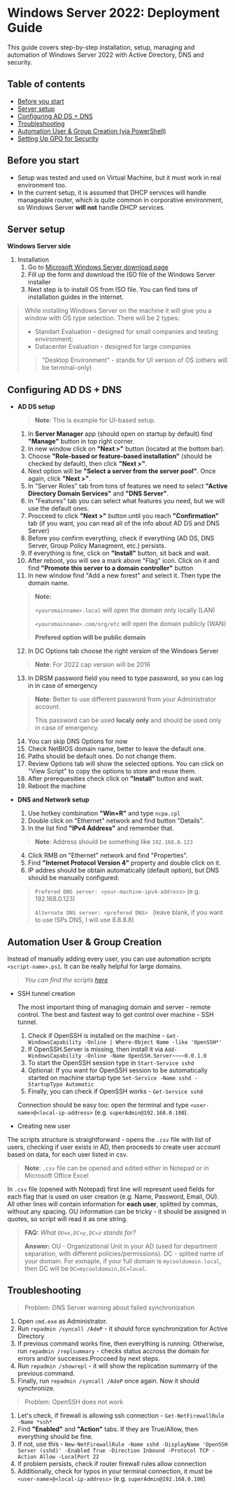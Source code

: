 # Windows Server 2022: Deployment Guide

This guide covers step-by-step installation, setup, managing and automation of Windows Server 2022 with Active Directory, DNS and security.

## Table of contents
- [Before you start](#before-you-start)
- [Server setup](#server-setup)
- [Configuring AD DS + DNS](#configuring-ad-ds-dns)
- [Troubleshooting](#troubleshooting)
- [Automation User & Group Creation (via PowerShell)](#automation-user-group-creation)
- [Setting Up GPO for Security](#setting-up-gpo-for-security)

## Before you start

- Setup was tested and used on Virtual Machine, but it must work in real environment too.
- In the current setup, it is assumed that DHCP services will handle manageable router, which is quite common in corporative environment, so Windows Server **will not** handle DHCP services.

## Server setup

**Windows Server side**

1. Installation
    1. Go to [Microsoft Windows Server download page](https://info.microsoft.com/ww-landing-windows-server-2022.html)
    2. Fill up the form and download the ISO file of the Windows Server installer
    3. Next step is to install OS from ISO file. You can find tons of installation guides in the internet.

> While installing Windows Server on the machine it will give you a window with OS type selection. There will be 2 types:
> - Standart Evaluation - designed for small companies and testing environment;
> - Datacenter Evaluation - designed for large companies
>> "Desktop Environment" - stands for UI version of OS (others will be terminal-only) 


## Configuring AD DS + DNS
- **AD DS setup**
    > **Note**: This is example for UI-based setup.
    1. In **Server Manager** app (should open on startup by default) find **"Manage"** button in top right corner.
    2. In new window click on **"Next >"** button (located at the bottom bar).
    3. Choose **"Role-based or feature-based installation"** (should be checked by default), then click **"Next >"**.
    4. Next option will be **"Select a server from the server pool"**. Once again, click **"Next >"**.
    5. In "Server Roles" tab from tons of features we need to select **"Active Directory Domain Services"** and **"DNS Server"**.
    6. In "Features" tab you can select what features you need, but we will use the default ones.
    7. Procceed to click **"Next >"** button until you reach **"Confirmation"** tab (if you want, you can read all of the info about AD DS and DNS Server)
    8. Before you confirm everything, check if everything (AD DS, DNS Server, Group Policy Managment, etc.) persists.
    9. If everything is fine, click on **"Install"** button, sit back and wait.
    10. After reboot, you will see a mark above "Flag" icon. Click on it and find **"Promote this server to a domain controller"** button
    11. In new window find "Add a new forest" and select it. Then type the domain name.
    > **Note:**
    > 
    > `<youromainname>.local` will open the domain only locally (LAN)
    > 
    > `<youromainname>.com/org/etc` will open the domain publicly (WAN)
    > 
    > **Prefered option will be public domain**
    12. In DC Options tab choose the right version of the Windows Server 
    > **Note**: For 2022 cap version will be 2016
    13. In DRSM password field you need to type password, so you can log in in case of emergency
    > **Note**: Better to use different password from your Administrator account.
    > 
    > This password can be used **localy only** and should be used only in case of emergency.
    14. You can skip DNS Options for now
    15. Check NetBIOS domain name, better to leave the default one.
    16. Paths should be default ones. Do not change them.
    17. Review Options tab will show the selected options. You can click on "View Script" to copy the options to store and reuse them.
    18. After prerequesities check click on **"Install"** button and wait.
    19. Reboot the machine

- **DNS and Network setup**
    1. Use hotkey combination **"Win+R"** and type `ncpa.cpl`
    2. Double click on "Ethernet" network and find button "Details".
    3. In the list find **"IPv4 Address"** and remember that.
    > **Note**: Address should be something like `192.168.0.123`
    4. Click RMB on "Ethernet" network and find "Properties".
    5. Find **"Internet Protocol Version 4"** property and double click on it.
    6. IP addres should be obtain automatically (default option), but DNS should be manually configured:
    > `Prefered DNS server: <your-machine-ipv4-address>` (e.g. 192.168.0.123)
    > 
    > `Alternate DNS server: <prefered DNS> ` (leave blank, if you want to use ISPs DNS, I will use 8.8.8.8)

## Automation User & Group Creation
Instead of manually adding every user, you can use automation scripts `<script-name>.ps1`. It can be really helpful for large domains. 
> *You can find the scripts [here](./scripts)*

- SSH tunnel creation

  The most important thing of managing domain and server - remote control. The best and fastest way to get control over machine - SSH tunnel.

  1. Check if OpenSSH is installed on the machine - `Get-WindowsCapability -Online | Where-Object Name -like 'OpenSSH*'`
  2. If OpenSSH.Server is missing, then install it via `Add-WindowsCapability -Online -Name OpenSSH.Server~~~~0.0.1.0`
  3. To start the OpenSSH session type in `Start-Service sshd`
  4. Optional: If you want for OpenSSH session to be automatically started on machine startup type `Set-Service -Name sshd -StartupType Automatic`
  5. Finally, you can check if OpenSSH works - `Get-Service sshd`
 
  Connection should be easy too: open the terminal and type `<user-name>@<local-ip-address>` (e.g. `superAdmin@192.168.0.100`).

- Creating new user

The scripts structure is straightforward - opens the `.csv` file with list of users, checking if user exists in AD, then proceeds to create user account based on data, for each user listed in csv.
> **Note**: `.csv` file can be opened and edited either in Notepad or in Microsoft Office Excel

In `.csv` file (opened with Notepad) first line will represent used fields for each flag that is used on user creation (e.g. Name, Password, Email, OU).
All other lines will contain information for **each user**, splitted by commas, without any spacing. OU information can be tricky - it should be assigned in quotes, so script will read it as one string. 

> **FAQ:** *What `OU=x,DC=y,DC=z` stands for?*
>
> **Answer:** OU - Organizational Unit in your AD (used for department separation, with different policies/permissions). DC - splited name of your domain. For exmaple, if your full domain is `mycooldomain.local`, then DC will be `DC=mycooldomain,DC=local`.

## **Troubleshooting**
> Problem: DNS Server warning about failed synchronization

1. Open ```cmd.exe``` as Administrator.
2. Run ```repadmin /syncall /AdeP``` - it should force synchronization for Active Directory
3. If previous command works fine, then everything is running. Otherwise, run ```repadmin /replsummary``` - checks status accross the domain for errors and/or successes.Procceed by next steps.
4. Run ```repadmin /showrepl``` - it will show the replication summarry of the previous command.
5. Finally, run ```repadmin /syncall /AdeP``` once again. Now it should synchronize.

> Problem: OpenSSH does not work

1. Let's check, if firewall is allowing ssh connection - `Get-NetFirewallRule -Name *ssh*`
2. Find **"Enabled"** and **"Action"** tabs. If they are True/Allow, then everything should be fine.
3. If not, use this - `New-NetFirewallRule -Name sshd -DisplayName 'OpenSSH Server (sshd)' -Enabled True -Direction Inbound -Protocol TCP -Action Allow -LocalPort 22`
4. If problem persists, check if router firewall rules allow connection
5. Additionally, check for typos in your terminal connection, it must be `<user-name>@<local-ip-address>` (e.g. `superAdmin@192.168.0.100`)

